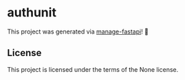 # authunit

This project was generated via [manage-fastapi](https://ycd.github.io/manage-fastapi/)! :tada:

## License

This project is licensed under the terms of the None license.
